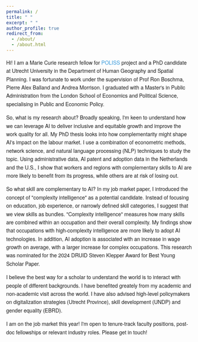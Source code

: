 ```yaml
---
permalink: /
title: " "
excerpt: " "
author_profile: true
redirect_from: 
  - /about/
  - /about.html
---
```


<style>
    /* General body text */
    body {
        font-family: 'Helvetica Neue', Helvetica, Arial, sans-serif;
        font-size: 14px;
        line-height: 1.6; /* This adds spacing between lines of text */
    }

    /* Headers */
    h1, h2, h3, h4, h5, h6 {
        font-weight: bold;
        margin-bottom: 15px; /* Adds space below headers */
    }

    h2 {
        font-size: 15px;
        margin-top: 20px; /* Adds space above this level header */
    }

    /* Link styling */
    a {
        color: #3498db;
        text-decoration: none; /* Removes underline from links */
    }

    a:hover {
        text-decoration: underline; /* Adds underline on hover for clarity */
    }

    /* List styling */
    ul, ol {
        margin-bottom: 20px; /* Adds space below lists */
    }

    li {
        margin-bottom: 10px; /* Adds space between list items */
    }
  
</style>

Hi! I am a Marie Curie research fellow for [POLISS](https://poliss.eu/) project and a 
PhD candidate at Utrecht University in the Department of Human Geography and Spatial Planning. I was fortunate to work under the supervision of Prof Ron Boschma, Pierre Alex Balland and Andrea Morrison. I graduated with a Master's in Public Administration from the London School of Economics and Political Science, specialising in Public and Economic Policy. 

So, what is my research about? Broadly speaking, I'm keen to understand how we can leverage AI to deliver inclusive and equitable growth and improve the work quality for all. My PhD thesis looks into how complementarity might shape AI's impact on the labour market. I use a combination of econometric methods, network science, and natural language processing (NLP) techniques to study the topic. Using administrative data, AI patent and adoption data in the Netherlands and the U.S., I show that workers and regions with complementary skills to AI are more likely to benefit from its progress, while others are at risk of losing out. 

So what skill are complementary to AI? In my job market paper, I introduced the concept of "complexity intelligence" as a potential candidate. Instead of focusing on education, job experience, or narrowly defined skill categories, I suggest that we view skills as bundles. "Complexity intelligence" measures how many skills are combined within an occupation and their overall complexity. My findings show that occupations with high-complexity intelligence are more likely to adopt AI technologies. In addition, AI adoption is associated with an increase in wage growth on average, with a larger increase for complex occupations. This research was nominated for the 2024 DRUID Steven Klepper Award for Best Young Scholar Paper.

I believe the best way for a scholar to understand the world is to interact with people of different backgrounds. I have benefited greately from my academic and non-academic visit across the world. I have also advised high-level policymakers on digitalization strategies (Utrecht Province), skill development (UNDP) and gender equality (EBRD). 

I am on the job market this year! I'm open to tenure-track faculty positions, post-doc fellowships or relevant industry roles. Please get in touch!


